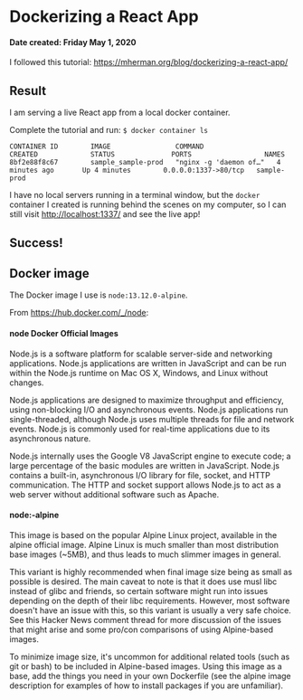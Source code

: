 # Dockerizing a React App
#### Date created: Friday May 1, 2020

I followed this tutorial: <https://mherman.org/blog/dockerizing-a-react-app/>

## Result
I am serving a live React app from a local docker container.

Complete the tutorial and run:
`$ docker container ls`

```
CONTAINER ID        IMAGE                COMMAND                  CREATED             STATUS              PORTS                  NAMES
8bf2e88f8c67        sample_sample-prod   "nginx -g 'daemon of…"   4 minutes ago       Up 4 minutes        0.0.0.0:1337->80/tcp   sample-prod
```

I have no local servers running in a terminal window, but the `docker` container I created is running behind the scenes on my computer, so I can still visit <http://localhost:1337/> and see the live app!

## Success!

## Docker image

The Docker image I use is `node:13.12.0-alpine`.

From <https://hub.docker.com/_/node>:

#### node Docker Official Images

Node.js is a software platform for scalable server-side and networking applications. Node.js applications are written in JavaScript and can be run within the Node.js runtime on Mac OS X, Windows, and Linux without changes.

Node.js applications are designed to maximize throughput and efficiency, using non-blocking I/O and asynchronous events. Node.js applications run single-threaded, although Node.js uses multiple threads for file and network events. Node.js is commonly used for real-time applications due to its asynchronous nature.

Node.js internally uses the Google V8 JavaScript engine to execute code; a large percentage of the basic modules are written in JavaScript. Node.js contains a built-in, asynchronous I/O library for file, socket, and HTTP communication. The HTTP and socket support allows Node.js to act as a web server without additional software such as Apache.

#### node:<version>-alpine

This image is based on the popular Alpine Linux project, available in the alpine official image. Alpine Linux is much smaller than most distribution base images (~5MB), and thus leads to much slimmer images in general.

This variant is highly recommended when final image size being as small as possible is desired. The main caveat to note is that it does use musl libc instead of glibc and friends, so certain software might run into issues depending on the depth of their libc requirements. However, most software doesn't have an issue with this, so this variant is usually a very safe choice. See this Hacker News comment thread for more discussion of the issues that might arise and some pro/con comparisons of using Alpine-based images.

To minimize image size, it's uncommon for additional related tools (such as git or bash) to be included in Alpine-based images. Using this image as a base, add the things you need in your own Dockerfile (see the alpine image description for examples of how to install packages if you are unfamiliar).
